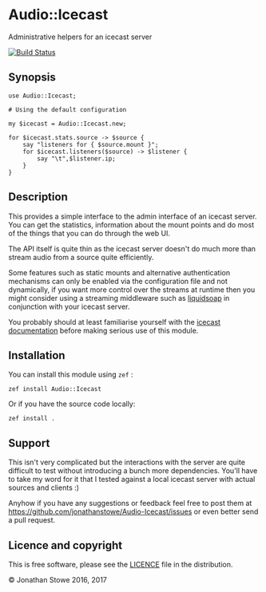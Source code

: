 # Audio::Icecast

Administrative helpers for an icecast server

[![Build Status](https://travis-ci.org/jonathanstowe/Audio-Icecast.svg?branch=master)](https://travis-ci.org/jonathanstowe/Audio-Icecast)

## Synopsis

```perl6
use Audio::Icecast;

# Using the default configuration

my $icecast = Audio::Icecast.new;

for $icecast.stats.source -> $source {
    say "listeners for { $source.mount }";
    for $icecast.listeners($source) -> $listener {
        say "\t",$listener.ip;
    }
}
```

## Description

This provides a simple interface to the admin interface of an icecast
server.  You can get the statistics, information about the mount points
and do most of the things that you can do through the web UI.

The API itself is quite thin as the icecast server doesn't do much more
than stream audio from a source quite efficiently.

Some features such as static mounts and alternative authentication
mechanisms can only be enabled via the configuration file and
not dynamically, if you want more control over the streams at
runtime then you might consider using a streaming middleware such as
[liquidsoap](http://liquidsoap.fm/) in conjunction with your icecast
server.

You probably should at least familiarise yourself with the [icecast
documentation](http://www.icecast.org/docs/icecast-2.4.1/) before making
serious use of this module.

## Installation

You can install this module using ```zef``` :

    zef install Audio::Icecast

Or if you have the source code locally:

    zef install .

## Support

This isn't very complicated but the interactions with the server are
quite difficult to test without introducing a bunch more dependencies.
You'll have to take my word for it that I tested against a local
icecast server with actual sources and clients :)

Anyhow if you have any suggestions or feedback feel free to post them
at https://github.com/jonathanstowe/Audio-Icecast/issues or even better
send a pull request.

## Licence and copyright

This is free software, please see the [LICENCE](LICENCE) file in the distribution.

© Jonathan Stowe 2016, 2017

